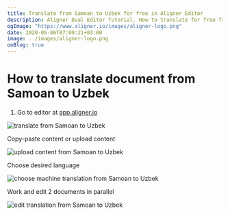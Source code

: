 ```yaml
---
title: Translate from Samoan to Uzbek for free in Aligner Editor
description: Aligner Dual Editor Tutorial. How to translate for free from Samoan to Uzbek. Aligner is multilingual document management platform. 
ogImage: "https://www.aligner.io/images/aligner-logo.png"
date: 2020-05-06T07:09:21+03:00
image: ../images/aligner-logo.png
onBlog: true
---
```


# How to translate document from Samoan to Uzbek

1. Go to editor at [app.aligner.io](https://app.aligner.io "Aligner App web page")

![translate from Samoan to Uzbek](../aligner-blank-editor.png "translate from Samoan to Uzbek")

Copy-paste content or upload content

![upload content from Samoan to Uzbek](../aligner-uploaded-document.png "upload content from Samoan to Uzbek")

Choose desired language

![choose machine translation from Samoan to Uzbek](../aligner-language-dropdown.png "choose machine translation from Samoan to Uzbek")

Work and edit 2 documents in parallel

![edit translation from Samoan to Uzbek](../aligner-double-sitded-editor.png "edit translation from Samoan to Uzbek")

